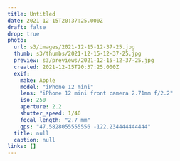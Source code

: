```yaml
---
title: Untitled
date: 2021-12-15T20:37:25.000Z
draft: false
drop: true
photo:
  url: s3/images/2021-12-15-12-37-25.jpg
  thumb: s3/thumbs/2021-12-15-12-37-25.jpg
  preview: s3/previews/2021-12-15-12-37-25.jpg
  created: 2021-12-15T20:37:25.000Z
  exif:
    make: Apple
    model: "iPhone 12 mini"
    lens: "iPhone 12 mini front camera 2.71mm f/2.2"
    iso: 250
    aperture: 2.2
    shutter_speed: 1/40
    focal_length: "2.7 mm"
    gps: "47.5828055555556 -122.234444444444"
  title: null
  caption: null
links: []
---
```

